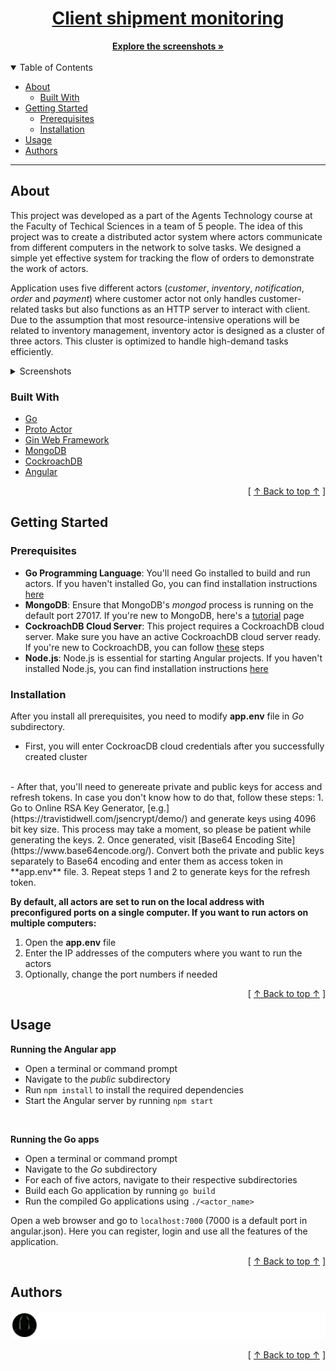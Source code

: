 <h1 align="center">
  <a href="https://github.com/MarkoUljarevic/client-shipment-monitoring-actors">
  Client shipment monitoring
  </a>
</h1>

<div align="center">
  <a href="#about"><strong>Explore the screenshots »</strong></a>
  <br />
  <br />
</div>

<details open="open">
<summary id="table-of-contents">Table of Contents</summary>

- [About](#about)
  - [Built With](#built-with)
- [Getting Started](#getting-started)
  - [Prerequisites](#prerequisites)
  - [Installation](#installation)
- [Usage](#usage)
- [Authors](#authors)

</details>

---

## About
This project was developed as a part of the Agents Technology course at the Faculty of Techical Sciences in a team of 5 people. The idea of this project was to create a distributed actor system where actors communicate from different computers in the network to solve tasks. We designed a simple yet effective system for tracking the flow of orders to demonstrate the work of actors.
<br>

Application uses five different actors (*customer*, *inventory*, *notification*, *order* and *payment*) where customer actor not only handles customer-related tasks but also functions as an HTTP server to interact with client. Due to the assumption that most resource-intensive operations will be related to inventory management, inventory actor is designed as a cluster of three actors. This cluster is optimized to handle high-demand tasks efficiently.

<details>
<summary>Screenshots</summary>
<br>

| Login Page | Order Page |
| :-: | :--: |
| <img src="images/login_page.png" title="Home Page" width="100%"> | <img src="images/order_page.png" title="Login Page" width="100%"> |

| Ordering Process | Actors Consoles |
| :-: | :-: |
| <img src="images/ordering_process.png" title="Home Page" width="100%"> | <img src="images/consoles.png" title="Login Page" width="100%"> |

</details>

### Built With
- [Go](https://go.dev/)
- [Proto Actor](https://github.com/asynkron/protoactor-go)
- [Gin Web Framework](https://gin-gonic.com/)
- [MongoDB](https://mongodb.com/)
- [CockroachDB](https://cockroachlabs.com/)
- [Angular](https://angular.io/)

<div align="right">[ <a href="#table-of-contents">↑ Back to top ↑</a> ]</div>

## Getting Started

### Prerequisites

- **Go Programming Language**: You'll need Go installed to build and run actors. If you haven't installed Go, you can find installation instructions [here](https://go.dev/doc/install)
- **MongoDB**: Ensure that MongoDB's *mongod* process is running on the default port 27017. If you're new to MongoDB, here's a [tutorial](https://www.mongodb.com/docs/manual/tutorial/) page
- **CockroachDB Cloud Server**: This project requires a CockroachDB cloud server. Make sure you have an active CockroachDB cloud server ready. If you're new to CockroachDB, you can follow [these](https://cockroachlabs.com/docs/stable/build-a-go-app-with-cockroachdb#create-a-free-cluster) steps
- **Node.js**: Node.js is essential for starting Angular projects. If you haven't installed Node.js, you can find installation instructions [here](https://nodejs.org)

### Installation

After you install all prerequisites, you need to modify **app.env** file in *Go* subdirectory.

- First, you will enter CockroacDB cloud credentials after you successfully created cluster
<br>
- After that, you'll need to genereate private and public keys for access and refresh tokens. In case you don't know how to do that, follow these steps:
  1. Go to Online RSA Key Generator, [e.g.](https://travistidwell.com/jsencrypt/demo/) and generate keys using 4096 bit key size. This process may take a moment, so please be patient while generating the keys.
  2. Once generated, visit [Base64 Encoding Site](https://www.base64encode.org/). Convert both the private and public keys separately to Base64 encoding and enter them as access token in **app.env** file.
  3. Repeat steps 1 and 2 to generate keys for the refresh token.

**By default, all actors are set to run on the local address with preconfigured ports on a single computer. If you want to run actors on multiple computers:**
  1. Open the **app.env** file
  2. Enter the IP addresses of the computers where you want to run the actors
  3. Optionally, change the port numbers if needed

<div align="right">[ <a href="#table-of-contents">↑ Back to top ↑</a> ]</div>

## Usage

**Running the Angular app**
- Open a terminal or command prompt
- Navigate to the *public* subdirectory
- Run `npm install` to install the required dependencies
- Start the Angular server by running `npm start`

<br>

**Running the Go apps**
- Open a terminal or command prompt
- Navigate to the *Go* subdirectory
- For each of five actors, navigate to their respective subdirectories
- Build each Go application by running `go build`
- Run the compiled Go applications using `./<actor_name>`

Open a web browser and go to `localhost:7000` (7000 is a default port in angular.json). Here you can register, login and use all the features of the application.

<div align="right">[ <a href="#table-of-contents">↑ Back to top ↑</a> ]</div>


## Authors

[![Contributors image](images/contributors.svg)](https://github.com/AT-SmFoYcSNaQ/AT2023/graphs/contributors)

<div align="right">[ <a href="#table-of-contents">↑ Back to top ↑</a> ]</div>